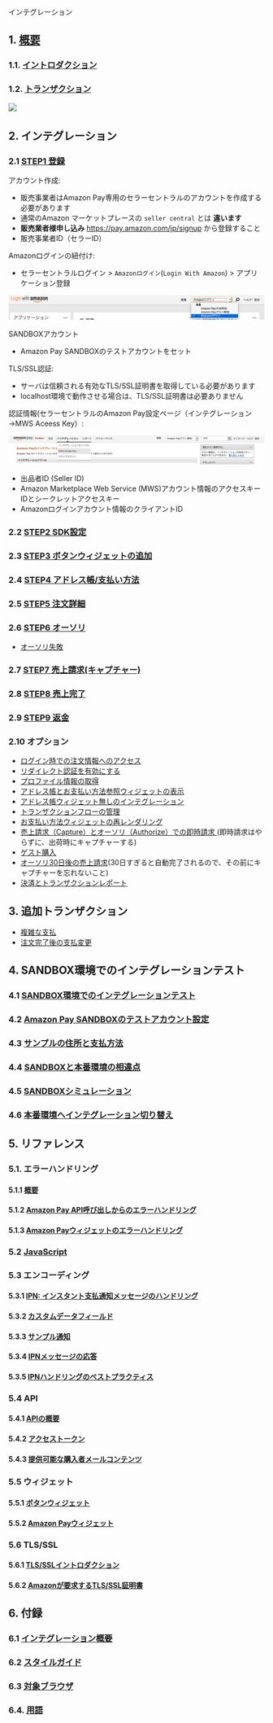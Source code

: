 インテグレーション

## 1. [概要](https://pay.amazon.com/jp/developer/documentation/lpwa/201909330)

### 1.1. [イントロダクション](https://pay.amazon.com/jp/developer/documentation/lpwa/201985870)

### 1.2. [トランザクション](https://pay.amazon.com/jp/developer/documentation/lpwa/201957890)

![](https://m.media-amazon.com/images/G/09/EPSDocumentation/Integration_guide/onetime/jp_onetime-img_0039.png)

## 2. インテグレーション

### 2.1 [STEP1 登録](https://pay.amazon.com/jp/developer/documentation/lpwa/201951060)

アカウント作成:

- 販売事業者はAmazon Pay専用のセラーセントラルのアカウントを作成する必要があります
- 通常のAmazon マーケットプレースの `seller central` とは **違います**
- **販売業者様申し込み**  https://pay.amazon.com/jp/signup から登録すること
- 販売事業者ID（セラーID）

Amazonログインの紐付け:

- セラーセントラルログイン > `Amazonログイン`(`Login With Amazon`) > アプリケーション登録

![](images/login_with_amazon.png)



SANDBOXアカウント

- Amazon Pay SANDBOXのテストアカウントをセット

TLS/SSL認証:

- サーバは信頼される有効なTLS/SSL証明書を取得している必要があります
- localhost環境で動作させる場合は、TLS/SSL証明書は必要ありません

認証情報(セラーセントラルのAmazon Pay設定ページ（インテグレーション→MWS Aceess Key）:

![](images/mws_access_key.png)
- 出品者ID (Seller ID)
- Amazon Marketplace Web Service (MWS)アカウント情報のアクセスキーIDとシークレットアクセスキー
- Amazonログインアカウント情報のクライアントID

### 2.2 [STEP2 SDK設定](amazonpay.sdk.md)

### 2.3 [STEP3 ボタンウィジェットの追加](amazonpay.widgets.md)

### 2.4 [STEP4 アドレス帳/支払い方法](https://pay.amazon.com/jp/developer/documentation/lpwa/201952070)

### 2.5 [STEP5 注文詳細](https://pay.amazon.com/jp/developer/documentation/lpwa/201952090)

### 2.6 [STEP6 オーソリ](amazonpay.authorization.md)

- [オーソリ失敗](https://pay.amazon.com/jp/developer/documentation/lpwa/201953810)

### 2.7 [STEP7 売上請求(キャプチャー)](https://pay.amazon.com/jp/developer/documentation/lpwa/201953080)

### 2.8 [STEP8 売上完了](https://pay.amazon.com/jp/developer/documentation/lpwa/201953100)

### 2.9 [STEP9 返金](https://pay.amazon.com/jp/developer/documentation/lpwa/201953120)

### 2.10 オプション

- [ログイン時での注文情報へのアクセス](https://pay.amazon.com/jp/developer/documentation/lpwa/201953150)
- [リダイレクト認証を有効にする ](https://pay.amazon.com/jp/developer/documentation/lpwa/201953170)
- [プロファイル情報の取得](https://pay.amazon.com/jp/developer/documentation/lpwa/201953190)
- [アドレス帳とお支払い方法参照ウィジェットの表示
](https://pay.amazon.com/jp/developer/documentation/lpwa/201953590)
- [アドレス帳ウィジェット無しのインテグレーション ](https://pay.amazon.com/jp/developer/documentation/lpwa/201953690)
- [トランザクションフローの管理 ](https://pay.amazon.com/jp/developer/documentation/lpwa/201953710)
- [お支払い方法ウィジェットの再レンダリング ](https://pay.amazon.com/jp/developer/documentation/lpwa/201953730)
- [売上請求（Capture）とオーソリ（Authorize）での即時請求 ](https://pay.amazon.com/jp/developer/documentation/lpwa/201953750)(即時請求はやらずに、出荷時にキャプチャーする)
- [ゲスト購入](https://pay.amazon.com/jp/developer/documentation/lpwa/201953770)
- [オーソリ30日後の売上請求](https://pay.amazon.com/jp/developer/documentation/lpwa/201953790)(30日すぎると自動完了されるので、その前にキャプチャーを忘れないこと)
- [決済とトランザクションレポート](https://pay.amazon.com/jp/developer/documentation/lpwa/202000470)

## 3. 追加トランザクション

- [複雑な支払](https://pay.amazon.com/jp/developer/documentation/lpwa/201953820)
- [注文完了後の支払変更](https://pay.amazon.com/jp/developer/documentation/lpwa/201953830)

## 4. SANDBOX環境でのインテグレーションテスト

### 4.1 [SANDBOX環境でのインテグレーションテスト](https://pay.amazon.com/jp/developer/documentation/lpwa/201956350)
### 4.2 [Amazon Pay SANDBOXのテストアカウント設定](amazonpay.sandbox.accounts.md)
### 4.3 [サンプルの住所と支払方法](https://pay.amazon.com/jp/developer/documentation/lpwa/201956410)

### 4.4 [SANDBOXと本番環境の相違点](https://pay.amazon.com/jp/developer/documentation/lpwa/201956460)

### 4.5 [SANDBOXシミュレーション](https://pay.amazon.com/jp/developer/documentation/lpwa/201956480)

### 4.6 [本番環境へインテグレーション切り替え](https://pay.amazon.com/jp/developer/documentation/lpwa/201956510)


## 5. リファレンス

### 5.1. エラーハンドリング

#### 5.1.1  [概要](https://pay.amazon.com/jp/developer/documentation/lpwa/201985680)

#### 5.1.2 [Amazon Pay API呼び出しからのエラーハンドリング](https://pay.amazon.com/jp/developer/documentation/lpwa/201954950)

#### 5.1.3 [Amazon Payウィジェットのエラーハンドリング](https://pay.amazon.com/jp/developer/documentation/lpwa/201954960)

### 5.2 [JavaScript](https://pay.amazon.com/jp/developer/documentation/lpwa/201909430)

### 5.3 エンコーディング

#### 5.3.1 [IPN: インスタント支払通知メッセージのハンドリング ](https://pay.amazon.com/jp/developer/documentation/lpwa/201985720)

#### 5.3.2 [カスタムデータフィールド](https://pay.amazon.com/jp/developer/documentation/lpwa/201955310)

#### 5.3.3 [サンプル通知](https://pay.amazon.com/jp/developer/documentation/lpwa/201955320)

#### 5.3.4 [IPNメッセージの応答](https://pay.amazon.com/jp/developer/documentation/lpwa/201955330)

#### 5.3.5 [IPNハンドリングのベストプラクティス](https://pay.amazon.com/jp/developer/documentation/lpwa/201955340)


### 5.4 API

#### 5.4.1 [APIの概要](https://pay.amazon.com/jp/developer/documentation/lpwa/201985740)

#### 5.4.2 [アクセストークン](https://pay.amazon.com/jp/developer/documentation/lpwa/201909520)

#### 5.4.3 [提供可能な購入者メールコンテンツ](https://pay.amazon.com/jp/developer/documentation/lpwa/201909530)


### 5.5 ウィジェット

#### 5.5.1 [ボタンウィジェット](https://pay.amazon.com/jp/developer/documentation/lpwa/201953980)

#### 5.5.2 [Amazon Payウィジェット](https://pay.amazon.com/jp/developer/documentation/lpwa/201954000)

### 5.6 TLS/SSL

#### 5.6.1 [TLS/SSLイントロダクション](https://pay.amazon.com/jp/developer/documentation/lpwa/201985770)

#### 5.6.2 [Amazonが要求するTLS/SSL証明書](https://pay.amazon.com/jp/developer/documentation/lpwa/201953960)


## 6.  付録

### 6.1 [インテグレーション概要](https://pay.amazon.com/jp/developer/documentation/lpwa/201955860)

### 6.2 [スタイルガイド](https://pay.amazon.com/jp/developer/documentation/lpwa/201909490)

### 6.3 [対象ブラウザ](https://pay.amazon.com/jp/developer/documentation/lpwa/202030000)

### 6.4. [用語](https://pay.amazon.com/jp/developer/documentation/lpwa/201909500)
